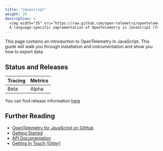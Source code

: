 ```yaml
---
title: "Javascript"
weight: 20
description: >
  <img width="35" src="https://raw.github.com/open-telemetry/opentelemetry.io/main/iconography/32x32/JS_SDK.svg" alt="JavaScript logo"></img>
  A language-specific implementation of OpenTelemetry in JavaScript (for Node.JS & the browser).
---
```


This page contains an introduction to OpenTelemetry in JavaScript. This guide
will walk you through installation and instrumentation and show you how to
export data.

## Status and Releases

| Tracing | Metrics |
| ------- | ------- |
| Beta    | Alpha   |

You can find release information [here](https://github.com/open-telemetry/opentelemetry-js/releases)

## Further Reading

- [OpenTelemetry for JavaScript on GitHub](https://github.com/open-telemetry/opentelemetry-js)
- [Getting Started](https://github.com/open-telemetry/opentelemetry-js/blob/main/getting-started/README.md)
- [API Documentation](https://open-telemetry.github.io/opentelemetry-js)
- [Getting In Touch (Gitter)](https://gitter.im/open-telemetry/opentelemetry-node)
